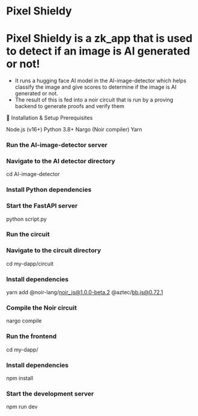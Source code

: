 # Pixel Shieldy

# Pixel Shieldy is a zk_app that is used to detect if an image is AI generated or not!

- It runs a hugging face AI model in the AI-image-detector which helps classify the image and give scores to determine if the image is AI generated or not.
- The result of this is fed into a noir circuit that is run by a proving backend to generate proofs and verify them

 <!-- To run this locally -->

🚀 Installation & Setup
Prerequisites

Node.js (v16+)
Python 3.8+
Nargo (Noir compiler)
Yarn

### Run the AI-image-detector server

### Navigate to the AI detector directory

cd AI-image-detector

### Install Python dependencies

### Start the FastAPI server

python script.py

### Run the circuit

### Navigate to the circuit directory

cd my-dapp/circuit

### Install dependencies

yarn add @noir-lang/noir_js@1.0.0-beta.2 @aztec/bb.js@0.72.1

### Compile the Noir circuit

nargo compile

### Run the frontend

cd my-dapp/

### Install dependencies

npm install

### Start the development server

npm run dev
